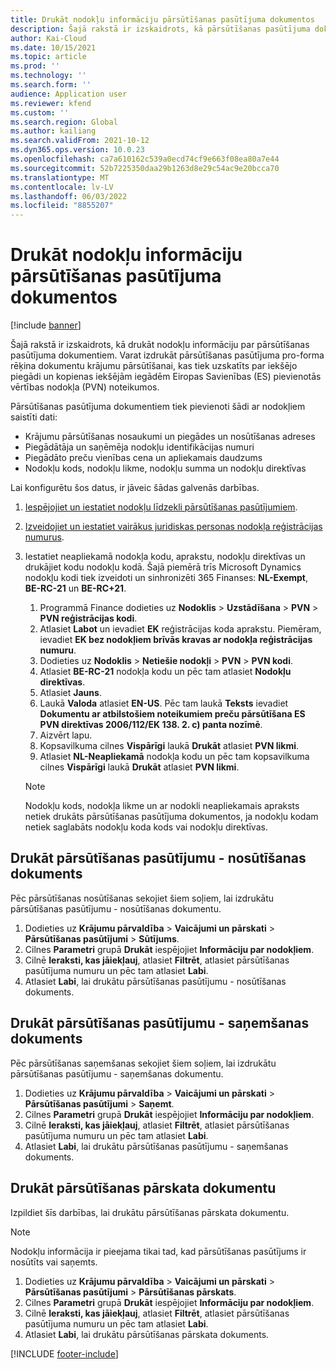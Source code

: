 ```yaml
---
title: Drukāt nodokļu informāciju pārsūtīšanas pasūtījuma dokumentos
description: Šajā rakstā ir izskaidrots, kā pārsūtīšanas pasūtījuma dokumentos var drukāt nodokļu informāciju, ko nosaka nodokļu aprēķināšanas pakalpojums.
author: Kai-Cloud
ms.date: 10/15/2021
ms.topic: article
ms.prod: ''
ms.technology: ''
ms.search.form: ''
audience: Application user
ms.reviewer: kfend
ms.custom: ''
ms.search.region: Global
ms.author: kailiang
ms.search.validFrom: 2021-10-12
ms.dyn365.ops.version: 10.0.23
ms.openlocfilehash: ca7a610162c539a0ecd74cf9e663f08ea80a7e44
ms.sourcegitcommit: 52b7225350daa29b1263d8e29c54ac9e20bcca70
ms.translationtype: MT
ms.contentlocale: lv-LV
ms.lasthandoff: 06/03/2022
ms.locfileid: "8855207"
---
```

# <a name="print-tax-information-on-transfer-order-documents"></a>Drukāt nodokļu informāciju pārsūtīšanas pasūtījuma dokumentos

[!include [banner](../../includes/banner.md)]

Šajā rakstā ir izskaidrots, kā drukāt nodokļu informāciju par pārsūtīšanas pasūtījuma dokumentiem. Varat izdrukāt pārsūtīšanas pasūtījuma pro-forma rēķina dokumentu krājumu pārsūtīšanai, kas tiek uzskatīts par iekšējo piegādi un kopienas iekšējām iegādēm Eiropas Savienības (ES) pievienotās vērtības nodokļa (PVN) noteikumos. 

Pārsūtīšanas pasūtījuma dokumentiem tiek pievienoti šādi ar nodokļiem saistīti dati:

- Krājumu pārsūtīšanas nosaukumi un piegādes un nosūtīšanas adreses
- Piegādātāja un saņēmēja nodokļu identifikācijas numuri
- Piegādāto preču vienības cena un apliekamais daudzums
- Nodokļu kods, nodokļu likme, nodokļu summa un nodokļu direktīvas

Lai konfigurētu šos datus, ir jāveic šādas galvenās darbības.

1. [Iespējojiet un iestatiet nodokļu līdzekli pārsūtīšanas pasūtījumiem](tasks/Tax-feature-support-for-transfer-order.md).
2. [Izveidojiet un iestatiet vairākus juridiskas personas nodokļa reģistrācijas numurus](emea-multiple-vat-registration-numbers.md).
3. Iestatiet neapliekamā nodokļa kodu, aprakstu, nodokļu direktīvas un drukājiet kodu nodokļu kodā. Šajā piemērā trīs Microsoft Dynamics nodokļu kodi tiek izveidoti un sinhronizēti 365 Finanses: **NL-Exempt**, **BE-RC-21** un **BE-RC+21**.

    1. Programmā Finance dodieties uz **Nodoklis** \> **Uzstādīšana** \> **PVN** \> **PVN reģistrācijas kodi**.
    2. Atlasiet **Labot** un ievadiet **EK** reģistrācijas koda aprakstu. Piemēram, ievadiet **EK bez nodokļiem brīvās kravas ar nodokļa reģistrācijas numuru**.
    3. Dodieties uz **Nodoklis** \> **Netiešie nodokļi** \> **PVN** \> **PVN kodi**.
    4. Atlasiet **BE-RC-21** nodokļa kodu un pēc tam atlasiet **Nodokļu direktīvas**.
    5. Atlasiet **Jauns**.
    6. Laukā **Valoda** atlasiet **EN-US**. Pēc tam laukā **Teksts** ievadiet **Dokumentu ar atbilstošiem noteikumiem preču pārsūtīšana ES PVN direktīvas 2006/112/EK 138. 2. c) panta nozīmē**.
    7. Aizvērt lapu.
    8. Kopsavilkuma cilnes **Vispārīgi** laukā **Drukāt** atlasiet **PVN likmi**.
    8. Atlasiet **NL-Neapliekamā** nodokļa kodu un pēc tam kopsavilkuma cilnes **Vispārīgi** laukā **Drukāt** atlasiet **PVN likmi**.

    > [!NOTE] 
    > Nodokļu kods, nodokļa likme un ar nodokli neapliekamais apraksts netiek drukāts pārsūtīšanas pasūtījuma dokumentos, ja nodokļu kodam netiek saglabāts nodokļu koda kods vai nodokļu direktīvas.

## <a name="print-the-transfer-order---shipment-document"></a>Drukāt pārsūtīšanas pasūtījumu - nosūtīšanas dokuments

Pēc pārsūtīšanas nosūtīšanas sekojiet šiem soļiem, lai izdrukātu pārsūtīšanas pasūtījumu - nosūtīšanas dokumentu.

1. Dodieties uz **Krājumu pārvaldība** \> **Vaicājumi un pārskati** \> **Pārsūtīšanas pasūtījumi** \> **Sūtījums**.
2. Cilnes **Parametri** grupā **Drukāt** iespējojiet **Informāciju par nodokļiem**.
3. Cilnē **Ieraksti, kas jāiekļauj**, atlasiet **Filtrēt**, atlasiet pārsūtīšanas pasūtījuma numuru un pēc tam atlasiet **Labi**.
4. Atlasiet **Labi**, lai drukātu pārsūtīšanas pasūtījumu - nosūtīšanas dokuments.

## <a name="print-the-transfer-order---receipt-document"></a>Drukāt pārsūtīšanas pasūtījumu - saņemšanas dokuments

Pēc pārsūtīšanas saņemšanas sekojiet šiem soļiem, lai izdrukātu pārsūtīšanas pasūtījumu - saņemšanas dokumentu.

1. Dodieties uz **Krājumu pārvaldība** \> **Vaicājumi un pārskati** \> **Pārsūtīšanas pasūtījumi** \> **Saņemt**.
2. Cilnes **Parametri** grupā **Drukāt** iespējojiet **Informāciju par nodokļiem**.
3. Cilnē **Ieraksti, kas jāiekļauj**, atlasiet **Filtrēt**, atlasiet pārsūtīšanas pasūtījuma numuru un pēc tam atlasiet **Labi**.
4. Atlasiet **Labi**, lai drukātu pārsūtīšanas pasūtījumu - saņemšanas dokuments.

## <a name="print-the-transfer-overview-document"></a>Drukāt pārsūtīšanas pārskata dokumentu

Izpildiet šīs darbības, lai drukātu pārsūtīšanas pārskata dokumentu.

> [!NOTE]
> Nodokļu informācija ir pieejama tikai tad, kad pārsūtīšanas pasūtījums ir nosūtīts vai saņemts.

1. Dodieties uz **Krājumu pārvaldība** \> **Vaicājumi un pārskati** \> **Pārsūtīšanas pasūtījumi** \> **Pārsūtīšanas pārskats**.
2. Cilnes **Parametri** grupā **Drukāt** iespējojiet **Informāciju par nodokļiem**.
3. Cilnē **Ieraksti, kas jāiekļauj**, atlasiet **Filtrēt**, atlasiet pārsūtīšanas pasūtījuma numuru un pēc tam atlasiet **Labi**.
4. Atlasiet **Labi**, lai drukātu pārsūtīšanas pārskata dokuments.

[!INCLUDE [footer-include](../../includes/footer-banner.md)]
